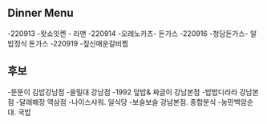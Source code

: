 ## Dinner Menu

-220913
-왓쇼잇켄 - 라맨
-220914
-오레노카츠- 돈가스
-220916
-청담돈가스- 알밥정식 돈가스
-220919
-짚신매운갈비찜


## 후보
-뚠뚠이 김밥강남점
-을밀대 강남점
-1992 덮밥& 짜글이 강남본점
-밥밥디라라 강남본점
-달래해장 역삼점
-나이스샤워. 일식당
-보슬보슬 강남본점. 종합분식
-농민백암순대. 국밥


